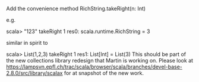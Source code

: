Add the convenience method RichString.takeRight(n: Int)

e.g.

scala> "123" takeRight 1
res0: scala.runtime.RichString = 3

similar in spirit to

scala> List(1,2,3) takeRight 1
res1: List[Int] = List(3)
This should be part of the new collections library redesign that Martin is working on. Please look at https://lampsvn.epfl.ch/trac/scala/browser/scala/branches/devel-base-2.8.0/src/library/scalax for at snapshot of the new work.
